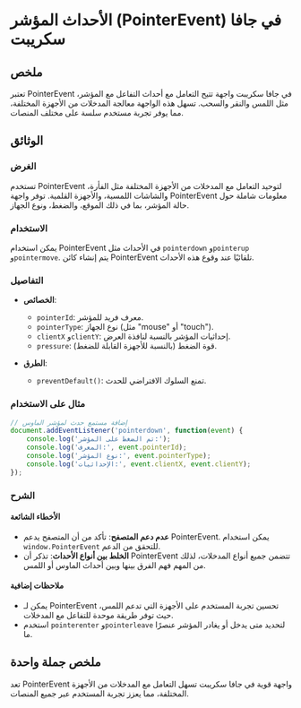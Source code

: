 <!--
Meta Description: # الأحداث المؤشر (PointerEvent) في جافا سكريبت ## ملخص تعتبر PointerEvent في جافا سكريبت واجهة تتيح التعامل مع أحداث التفاعل مع المؤشر، مثل اللمس والن...
Meta Keywords: pointerevent, المؤشر, المدخلات, event, الأحداث
-->

# الأحداث المؤشر (PointerEvent) في جافا سكريبت

## ملخص
تعتبر PointerEvent في جافا سكريبت واجهة تتيح التعامل مع أحداث التفاعل مع المؤشر، مثل اللمس والنقر والسحب. تسهل هذه الواجهة معالجة المدخلات من الأجهزة المختلفة، مما يوفر تجربة مستخدم سلسة على مختلف المنصات.

## الوثائق
### الغرض
تستخدم PointerEvent لتوحيد التعامل مع المدخلات من الأجهزة المختلفة مثل الفأرة، والشاشات اللمسية، والأجهزة القلمية. توفر واجهة PointerEvent معلومات شاملة حول حالة المؤشر، بما في ذلك الموقع، والضغط، ونوع الجهاز.

### الاستخدام
يمكن استخدام PointerEvent في الأحداث مثل `pointerdown` و`pointerup` و`pointermove`. يتم إنشاء كائن PointerEvent تلقائيًا عند وقوع هذه الأحداث.

### التفاصيل
- **الخصائص**:
  - `pointerId`: معرف فريد للمؤشر.
  - `pointerType`: نوع الجهاز (مثل "mouse" أو "touch").
  - `clientX` و`clientY`: إحداثيات المؤشر بالنسبة لنافذة العرض.
  - `pressure`: قوة الضغط (بالنسبة للأجهزة القابلة للضغط).
  
- **الطرق**:
  - `preventDefault()`: تمنع السلوك الافتراضي للحدث.
  
### مثال على الاستخدام
```javascript
// إضافة مستمع حدث لمؤشر الماوس
document.addEventListener('pointerdown', function(event) {
    console.log('تم الضغط على المؤشر:');
    console.log('المعرف:', event.pointerId);
    console.log('نوع المؤشر:', event.pointerType);
    console.log('الإحداثيات:', event.clientX, event.clientY);
});
```

### الشرح
#### الأخطاء الشائعة
- **عدم دعم المتصفح**: تأكد من أن المتصفح يدعم PointerEvent. يمكن استخدام `window.PointerEvent` للتحقق من الدعم.
- **الخلط بين أنواع الأحداث**: تذكر أن PointerEvent تتضمن جميع أنواع المدخلات، لذلك من المهم فهم الفرق بينها وبين أحداث الماوس أو اللمس.

#### ملاحظات إضافية
- يمكن لـ PointerEvent تحسين تجربة المستخدم على الأجهزة التي تدعم اللمس، حيث توفر طريقة موحدة للتفاعل مع المدخلات.
- استخدم `pointerenter` و`pointerleave` لتحديد متى يدخل أو يغادر المؤشر عنصرًا ما.

## ملخص جملة واحدة
تعد PointerEvent واجهة قوية في جافا سكريبت تسهل التعامل مع المدخلات من الأجهزة المختلفة، مما يعزز تجربة المستخدم عبر جميع المنصات.